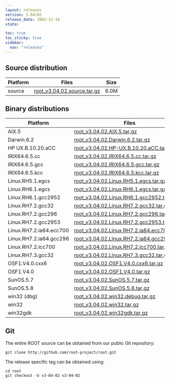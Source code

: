 ```yaml
---
layout: releases
version: 3.04/02
release_date: 2002-12-18
state:

toc: true
toc_sticky: true
sidebar:
  nav: "releases"
---
```



## Source distribution

| Platform       | Files | Size |
|-----------|-------|-----|
| source | [root_v3.04.02.source.tar.gz](https://root.cern.ch/download/root_v3.04.02.source.tar.gz) | 6.0M |


## Binary distributions

| Platform       | Files | Size |
|-----------|-------|-----|
| AIX.5 | [root_v3.04.02.AIX.5.tar.gz](https://root.cern.ch/download/root_v3.04.02.AIX.5.tar.gz) |  13M |
| Darwin.6.2 | [root_v3.04.02.Darwin.6.2.tar.gz](https://root.cern.ch/download/root_v3.04.02.Darwin.6.2.tar.gz) |  20M |
| HP UX.B.10.20.aCC | [root_v3.04.02.HP-UX.B.10.20.aCC.tar.gz](https://root.cern.ch/download/root_v3.04.02.HP-UX.B.10.20.aCC.tar.gz) |  17M |
| IRIX64.6.5.cc | [root_v3.04.02.IRIX64.6.5.cc.tar.gz](https://root.cern.ch/download/root_v3.04.02.IRIX64.6.5.cc.tar.gz) |  13M |
| IRIX64.6.5.gcc | [root_v3.04.02.IRIX64.6.5.gcc.tar.gz](https://root.cern.ch/download/root_v3.04.02.IRIX64.6.5.gcc.tar.gz) |  19M |
| IRIX64.6.5.kcc | [root_v3.04.02.IRIX64.6.5.kcc.tar.gz](https://root.cern.ch/download/root_v3.04.02.IRIX64.6.5.kcc.tar.gz) |  13M |
| Linux.RH5.1.egcs | [root_v3.04.02.Linux.RH5.1.egcs.tar.gz](https://root.cern.ch/download/root_v3.04.02.Linux.RH5.1.egcs.tar.gz) |  12M |
| Linux.RH6.1.egcs | [root_v3.04.02.Linux.RH6.1.egcs.tar.gz](https://root.cern.ch/download/root_v3.04.02.Linux.RH6.1.egcs.tar.gz) |  11M |
| Linux.RH6.1.gcc2952 | [root_v3.04.02.Linux.RH6.1.gcc2952.tar.gz](https://root.cern.ch/download/root_v3.04.02.Linux.RH6.1.gcc2952.tar.gz) |  10M |
| Linux.RH7.2.gcc32 | [root_v3.04.02.Linux.RH7.2.gcc32.tar.gz](https://root.cern.ch/download/root_v3.04.02.Linux.RH7.2.gcc32.tar.gz) |  11M |
| Linux.RH7.2.gcc296 | [root_v3.04.02.Linux.RH7.2.gcc296.tar.gz](https://root.cern.ch/download/root_v3.04.02.Linux.RH7.2.gcc296.tar.gz) |  11M |
| Linux.RH7.2.gcc2953 | [root_v3.04.02.Linux.RH7.2.gcc2953.tar.gz](https://root.cern.ch/download/root_v3.04.02.Linux.RH7.2.gcc2953.tar.gz) |  12M |
| Linux.RH7.2.ia64.ecc700 | [root_v3.04.02.Linux.RH7.2.ia64.ecc700.tar.gz](https://root.cern.ch/download/root_v3.04.02.Linux.RH7.2.ia64.ecc700.tar.gz) |  27M |
| Linux.RH7.2.ia64.gcc296 | [root_v3.04.02.Linux.RH7.2.ia64.gcc296.tar.gz](https://root.cern.ch/download/root_v3.04.02.Linux.RH7.2.ia64.gcc296.tar.gz) |  12M |
| Linux.RH7.2.icc700 | [root_v3.04.02.Linux.RH7.2.icc700.tar.gz](https://root.cern.ch/download/root_v3.04.02.Linux.RH7.2.icc700.tar.gz) |  17M |
| Linux.RH7.3.gcc32 | [root_v3.04.02.Linux.RH7.3.gcc32.tar.gz](https://root.cern.ch/download/root_v3.04.02.Linux.RH7.3.gcc32.tar.gz) | 9.4M |
| OSF1.V4.0.cxx6 | [root_v3.04.02.OSF1.V4.0.cxx6.tar.gz](https://root.cern.ch/download/root_v3.04.02.OSF1.V4.0.cxx6.tar.gz) |  12M |
| OSF1.V4.0 | [root_v3.04.02.OSF1.V4.0.tar.gz](https://root.cern.ch/download/root_v3.04.02.OSF1.V4.0.tar.gz) |  14M |
| SunOS.5.7 | [root_v3.04.02.SunOS.5.7.tar.gz](https://root.cern.ch/download/root_v3.04.02.SunOS.5.7.tar.gz) |  14M |
| SunOS.5.8 | [root_v3.04.02.SunOS.5.8.tar.gz](https://root.cern.ch/download/root_v3.04.02.SunOS.5.8.tar.gz) |  12M |
| win32 (dbg) | [root_v3.04.02.win32.debug.tar.gz](https://root.cern.ch/download/root_v3.04.02.win32.debug.tar.gz) |  23M |
| win32 | [root_v3.04.02.win32.tar.gz](https://root.cern.ch/download/root_v3.04.02.win32.tar.gz) |  12M |
| win32gdk | [root_v3.04.02.win32gdk.tar.gz](https://root.cern.ch/download/root_v3.04.02.win32gdk.tar.gz) |  13M |


## Git
The entire ROOT source can be obtained from our public Git repository:

~~~
git clone http://github.com/root-project/root.git
~~~
The release specific tag can be obtained using:
~~~
cd root
git checkout -b v3-04-02 v3-04-02
~~~

